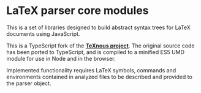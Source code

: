# LaTeX parser core modules

This is a set of libraries designed to build abstract syntax trees for LaTeX documents using JavaScript.

This is a TypeScript fork of the [**TeXnous project**](http://texnous.org). The original source code has been ported to TypeScript, and is compiled to a minified ES5 UMD module for use in Node and in the browser.

Implemented functionality requires LaTeX symbols, commands and environments contained in analyzed files to be described and provided to the parser object.